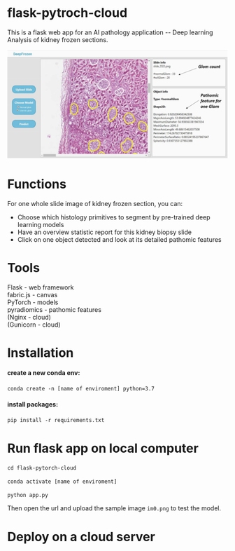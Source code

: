 # flask-pytroch-cloud
This is a flask web app for an AI pathology application -- Deep learning Analysis of kidney frozen sections.

![image info](./static/webpage.png)

# Functions
For one whole slide image of kidney frozen section, you can:
- Choose which histology primitives to segment by pre-trained deep learning models
- Have an overview statistic report for this kidney biopsy slide 
- Click on one object detected and look at its detailed pathomic features 

# Tools
Flask - web framework<br> 
fabric.js - canvas<br>
PyTorch - models<br>
pyradiomics - pathomic features<br>
(Nginx - cloud)<br>
(Gunicorn - cloud)

# Installation
#### create a new conda env: 
`conda create -n [name of enviroment] python=3.7`
#### install packages: 
`pip install -r requirements.txt`

# Run flask app on local computer
`cd flask-pytorch-cloud` <br>   

`conda activate [name of enviroment]` <br>     

`python app.py  `<br>

Then open the url and upload the sample image `im0.png` to test the model.

# Deploy on a cloud server



   

